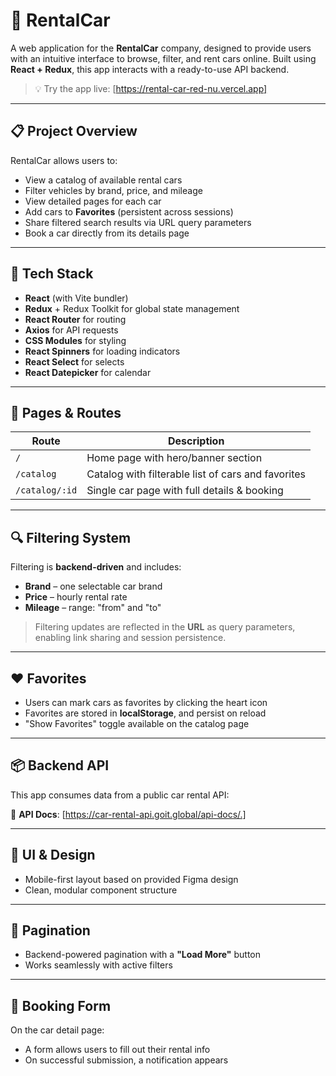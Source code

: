 # 🚗 RentalCar

A web application for the **RentalCar** company, designed to provide users with an intuitive interface to browse, filter, and rent cars online. Built using **React + Redux**, this app interacts with a ready-to-use API backend.

> 💡 Try the app live: [https://rental-car-red-nu.vercel.app]

---

## 📋 Project Overview

RentalCar allows users to:

- View a catalog of available rental cars
- Filter vehicles by brand, price, and mileage
- View detailed pages for each car
- Add cars to **Favorites** (persistent across sessions)
- Share filtered search results via URL query parameters
- Book a car directly from its details page

---

## 🔧 Tech Stack

- **React** (with Vite bundler)
- **Redux** + Redux Toolkit for global state management
- **React Router** for routing
- **Axios** for API requests
- **CSS Modules** for styling
- **React Spinners** for loading indicators
- **React Select** for selects
- **React Datepicker** for calendar

---

## 📁 Pages & Routes

| Route          | Description                                        |
| -------------- | -------------------------------------------------- |
| `/`            | Home page with hero/banner section                 |
| `/catalog`     | Catalog with filterable list of cars and favorites |
| `/catalog/:id` | Single car page with full details & booking        |

---

## 🔍 Filtering System

Filtering is **backend-driven** and includes:

- **Brand** – one selectable car brand
- **Price** – hourly rental rate
- **Mileage** – range: "from" and "to"

> Filtering updates are reflected in the **URL** as query parameters, enabling link sharing and session persistence.

---

## ❤️ Favorites

- Users can mark cars as favorites by clicking the heart icon
- Favorites are stored in **localStorage**, and persist on reload
- "Show Favorites" toggle available on the catalog page

---

## 📦 Backend API

This app consumes data from a public car rental API:

📎 **API Docs**: [https://car-rental-api.goit.global/api-docs/.]

---

## 📸 UI & Design

- Mobile-first layout based on provided Figma design
- Clean, modular component structure

---

## 🔄 Pagination

- Backend-powered pagination with a **"Load More"** button
- Works seamlessly with active filters

---

## 📩 Booking Form

On the car detail page:

- A form allows users to fill out their rental info
- On successful submission, a notification appears
